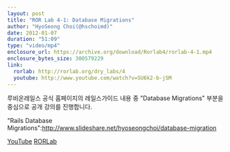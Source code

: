 ```yaml
---
layout: post
title: "ROR Lab 4-1: Database Migrations"
author: "HyoSeong Choi(@hschoimd)"
date: 2012-01-07
duration: "51:09"
type: "video/mp4"
enclosure_url: https://archive.org/download/Rorlab4/rorlab-4-1.mp4
enclosure_bytes_size: 300579229
link:
  rorlab: http://rorlab.org/dry_labs/4
  youtube: http://www.youtube.com/watch?v=SU6k2-b-jSM
---
```


<p>루비온레일스 공식 홈페이지의 레일스가이드 내용 중 "Database Migrations" 부분을 중심으로 공개 강의를 진행합니다.</p>

<p>"Rails Database Migrations":<a href="http://www.slideshare.net/hyoseongchoi/database-migration">http://www.slideshare.net/hyoseongchoi/database-migration</a></p>

<div class="btn-group">
  <a class="btn btn-default btn-xs" href="{{ page.link.youtube }}">YouTube</a>
  <a class="btn btn-default btn-xs" href="{{ page.link.rorlab }}">RORLab</a>
</div>